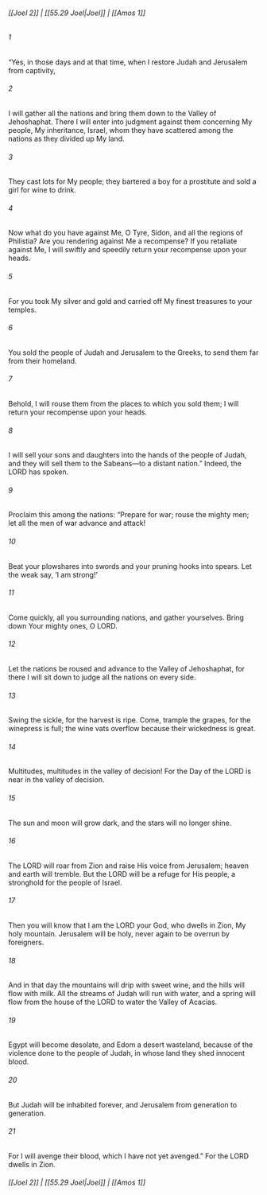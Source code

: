
###### [[Joel 2]] | [[55.29 Joel|Joel]] | [[Amos 1]]

###### 1
“Yes, in those days and at that time, when I restore Judah and Jerusalem from captivity,
###### 2
I will gather all the nations and bring them down to the Valley of Jehoshaphat. There I will enter into judgment against them concerning My people, My inheritance, Israel, whom they have scattered among the nations as they divided up My land.
###### 3
They cast lots for My people; they bartered a boy for a prostitute and sold a girl for wine to drink.
###### 4
Now what do you have against Me, O Tyre, Sidon, and all the regions of Philistia? Are you rendering against Me a recompense? If you retaliate against Me, I will swiftly and speedily return your recompense upon your heads.
###### 5
For you took My silver and gold and carried off My finest treasures to your temples.
###### 6
You sold the people of Judah and Jerusalem to the Greeks, to send them far from their homeland.
###### 7
Behold, I will rouse them from the places to which you sold them; I will return your recompense upon your heads.
###### 8
I will sell your sons and daughters into the hands of the people of Judah, and they will sell them to the Sabeans—to a distant nation.” Indeed, the LORD has spoken.
###### 9
Proclaim this among the nations: “Prepare for war; rouse the mighty men; let all the men of war advance and attack!
###### 10
Beat your plowshares into swords and your pruning hooks into spears. Let the weak say, ‘I am strong!’
###### 11
Come quickly, all you surrounding nations, and gather yourselves. Bring down Your mighty ones, O LORD.
###### 12
Let the nations be roused and advance to the Valley of Jehoshaphat, for there I will sit down to judge all the nations on every side.
###### 13
Swing the sickle, for the harvest is ripe. Come, trample the grapes, for the winepress is full; the wine vats overflow because their wickedness is great.
###### 14
Multitudes, multitudes in the valley of decision! For the Day of the LORD is near in the valley of decision.
###### 15
The sun and moon will grow dark, and the stars will no longer shine.
###### 16
The LORD will roar from Zion and raise His voice from Jerusalem; heaven and earth will tremble. But the LORD will be a refuge for His people, a stronghold for the people of Israel.
###### 17
Then you will know that I am the LORD your God, who dwells in Zion, My holy mountain. Jerusalem will be holy, never again to be overrun by foreigners.
###### 18
And in that day the mountains will drip with sweet wine, and the hills will flow with milk. All the streams of Judah will run with water, and a spring will flow from the house of the LORD to water the Valley of Acacias.
###### 19
Egypt will become desolate, and Edom a desert wasteland, because of the violence done to the people of Judah, in whose land they shed innocent blood.
###### 20
But Judah will be inhabited forever, and Jerusalem from generation to generation.
###### 21
For I will avenge their blood, which I have not yet avenged.” For the LORD dwells in Zion.

###### [[Joel 2]] | [[55.29 Joel|Joel]] | [[Amos 1]]

